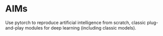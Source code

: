 # AIMs
Use pytorch to reproduce artificial intelligence from scratch, classic plug-and-play modules for deep learning (including classic models).

